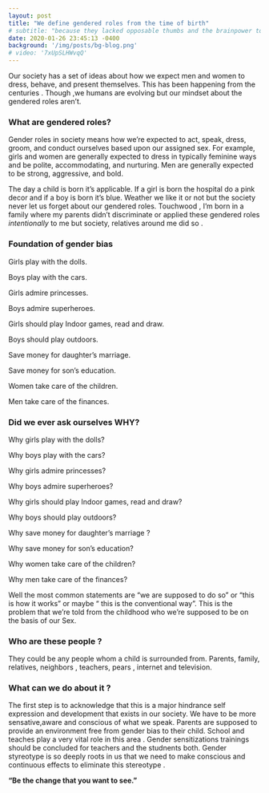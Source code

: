 ```yaml
---
layout: post
title: "We define gendered roles from the time of birth"
# subtitle: "because they lacked opposable thumbs and the brainpower to build a space program."
date: 2020-01-26 23:45:13 -0400
background: '/img/posts/bg-blog.png'
# video: '7xUpSLHWvqQ'
---
```


Our society has a set of ideas about how we expect men and women to dress, behave, and present themselves. This has been happening from the centuries . Though ,we humans are evolving but our mindset about the gendered roles aren’t.

### What are gendered roles?
Gender roles in society means how we’re expected to act, speak, dress, groom, and conduct ourselves based upon our assigned sex. For example, girls and women are generally expected to dress in typically feminine ways and be polite, accommodating, and nurturing. Men are generally expected to be strong, aggressive, and bold.

The day a child is born it’s applicable. If a girl is born the hospital do a pink decor and if a boy is born it’s blue. Weather we like it or not but the society never let us forget about our gendered roles. Touchwood , I’m born in a family where my parents didn’t discriminate or applied these gendered roles *intentionally* to me but society, relatives around me did so .

### Foundation of gender bias
Girls play with the dolls.

Boys play with the cars.

Girls admire princesses.

Boys admire superheroes.

Girls should play Indoor games, read and draw.

Boys should play outdoors.

Save money for daughter’s marriage.

Save money for son’s education.

Women take care of the children.

Men take care of the finances.

### Did we ever ask ourselves WHY?

Why girls play with the dolls?

Why boys play with the cars?

Why girls admire princesses?

Why boys admire superheroes?

Why girls should play Indoor games, read and draw?

Why boys should play outdoors?

Why save money for daughter’s marriage ?

Why save money for son’s education?

Why women take care of the children?

Why men take care of the finances?

Well the most common statements are “we are supposed to do so” or “this is how it works” or maybe “ this is the conventional way”.
This is the problem that we’re told from the childhood who we’re supposed to be on the basis of our Sex.

### Who are these people ?
They could be any people whom a child is surrounded from.
Parents, family, relatives, neighbors , teachers, pears , internet and television.

### What can we do about it ?
The first step is to acknowledge that this is a major hindrance self expression and development that exists in our society.
We have to be more sensative,aware and conscious of what we speak.
Parents are supposed to provide an environment free from gender bias to their child.
School and teaches play a very vital role in this area . Gender sensitizations trainings should be concluded for teachers and the studnents both.
Gender styreotype is so deeply roots in us that we need to make conscious and continuous effects to eliminate this stereotype .

**“Be the change that you want to see.”**